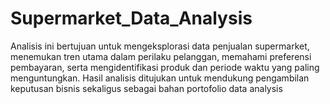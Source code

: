# Supermarket_Data_Analysis
Analisis ini bertujuan untuk mengeksplorasi data penjualan supermarket, menemukan tren utama dalam perilaku pelanggan, memahami preferensi pembayaran, serta mengidentifikasi produk dan periode waktu yang paling menguntungkan. Hasil analisis ditujukan untuk mendukung pengambilan keputusan bisnis sekaligus sebagai bahan portofolio data analysis

